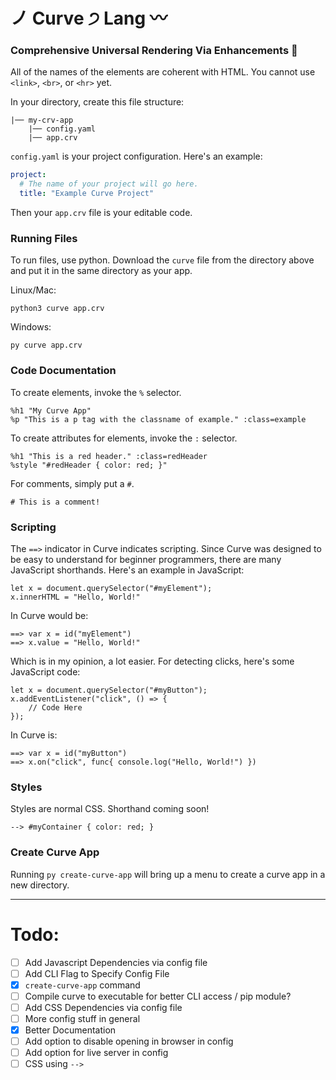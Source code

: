 # ノ Curve ੭ Lang 〰
### Comprehensive Universal Rendering Via Enhancements 🐚

All of the names of the elements are coherent with HTML.
You cannot use `<link>`, `<br>`, or `<hr>` yet.

In your directory, 
create this file structure:
```
|── my-crv-app
    |── config.yaml
    |── app.crv
```

`config.yaml` is your project configuration. 
Here's an example:

```yaml
project:
  # The name of your project will go here.
  title: "Example Curve Project"
```

Then your `app.crv` file is your editable code.

### Running Files

To run files, use python. Download the `curve` file from the directory above and put it in the same directory as your app.

Linux/Mac:
```
python3 curve app.crv
```

Windows:
```
py curve app.crv
```

### Code Documentation

To create elements, invoke the `%` selector.
```
%h1 "My Curve App"
%p "This is a p tag with the classname of example." :class=example
```

To create attributes for elements, invoke the `:` selector.
```
%h1 "This is a red header." :class=redHeader
%style "#redHeader { color: red; }"
```

For comments, simply put a `#`.

```
# This is a comment!
```

### Scripting

The `==>` indicator in Curve indicates scripting. Since Curve was designed to be easy to understand for beginner programmers, there are many JavaScript shorthands.
Here's an example in JavaScript:
```
let x = document.querySelector("#myElement");
x.innerHTML = "Hello, World!"
```
In Curve would be:
```
==> var x = id("myElement")
==> x.value = "Hello, World!"
```
Which is in my opinion, a lot easier. 
For detecting clicks, here's some JavaScript code:
```
let x = document.querySelector("#myButton");
x.addEventListener("click", () => {
    // Code Here
});
```
In Curve is:
```
==> var x = id("myButton")
==> x.on("click", func{ console.log("Hello, World!") })
```

### Styles

Styles are normal CSS. Shorthand coming soon!

```
--> #myContainer { color: red; }
```

### Create Curve App

Running `py create-curve-app` will bring up a menu to create a curve app in a new directory.

---

# Todo:
- [ ] Add Javascript Dependencies via config file
- [ ] Add CLI Flag to Specify Config File
- [X] `create-curve-app` command
- [ ] Compile curve to executable for better CLI access / pip module?
- [ ] Add CSS Dependencies via config file
- [ ] More config stuff in general
- [X] Better Documentation
- [ ] Add option to disable opening in browser in config
- [ ] Add option for live server in config
- [ ] CSS using `-->`
